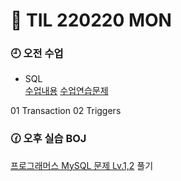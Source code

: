 # 😬 TIL 220220 MON

### 🕘 오전 수업

- SQL\
  [수업내용](/week9/02.20/SQL_memo.md)
  [수업연습문제](/week9/02.20/SQL_note.sql)

01 Transaction
02 Triggers

### 🕜 오후 실습 BOJ

[프로그래머스 MySQL 문제 Lv.1,2](https://school.programmers.co.kr/learn/challenges?order=recent&languages=mysql&page=1&levels=3%2C4) 풀기

</div>
</details>
